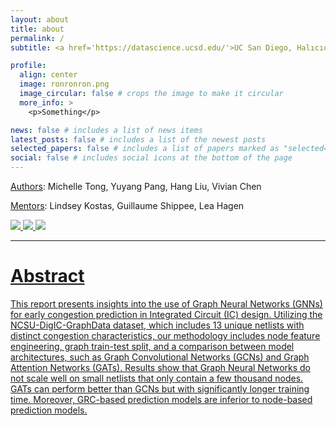 ```yaml
---
layout: about
title: about
permalink: /
subtitle: <a href='https://datascience.ucsd.edu/'>UC San Diego, Halıcıoğlu Data Science Institute</a>

profile:
  align: center
  image: ronronron.png
  image_circular: false # crops the image to make it circular
  more_info: >
    <p>Something</p>

news: false # includes a list of news items
latest_posts: false # includes a list of the newest posts
selected_papers: false # includes a list of papers marked as "selected={true}"
social: false # includes social icons at the bottom of the page
---
```

[Authors](https://m1tong.github.io/DSC180-Website/contributors/): Michelle Tong, Yuyang Pang, Hang Liu, Vivian Chen

[Mentors](https://m1tong.github.io/DSC180-Website/contributors/): Lindsey Kostas, Guillaume Shippee, Lea Hagen

<a href='https://m1tong.github.io/DSC180-Website/project/'><img src='https://img.shields.io/badge/READ_Full_Projext-HTML-green'> <a href=''><img src='https://img.shields.io/badge/Report-PDF-blue'> <a href=''><img src='https://img.shields.io/badge/Poster-PDF-red'>

---

# Abstract
This report presents insights into the use of Graph Neural Networks (GNNs) for early congestion prediction in Integrated Circuit (IC) design. Utilizing the NCSU-DigIC-GraphData dataset, which includes 13 unique netlists with distinct congestion characteristics, our methodology includes node feature engineering, graph train-test split, and a comparison between model architectures, such as Graph Convolutional Networks (GCNs) and Graph Attention Networks (GATs). Results show that Graph Neural Networks do not scale well on small netlists that only contain a few thousand nodes. GATs can perform better than GCNs but with significantly longer training time. Moreover, GRC-based prediction models are inferior to node-based prediction models.




